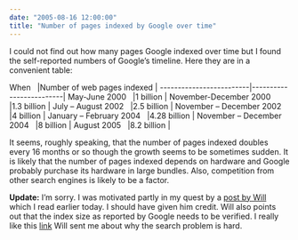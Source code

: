 ```yaml
---
date: "2005-08-16 12:00:00"
title: "Number of pages indexed by Google over time"
---
```




I could not find out how many pages Google indexed over time but I found the self-reported numbers of Google&rsquo;s timeline. Here they are in a convenient table:

When
&nbsp;                   |Number of web pages indexed
                         |
-------------------------|-------------------------|
May-June 2000
&nbsp;                   |1 billion
                         |
November-December 2000
&nbsp;                   |1.3 billion
                         |
July &#8211; August 2002
&nbsp;                   |2.5 billion
                         |
November &#8211; December 2002
&nbsp;                   |4 billion
                         |
January &#8211; February 2004
&nbsp;                   |4.28 billion
                         |
November &#8211; December 2004
&nbsp;                   |8 billion
                         |
August 2005
&nbsp;                   |8.2 billion
                         |


It seems, roughly speaking, that the number of pages indexed doubles every 16 months or so though the growth seems to be sometimes sudden. It is likely that the number of pages indexed depends on hardware and Google probably purchase its hardware in large bundles. Also, competition from other search engines is likely to be a factor.

__Update:__ I&rsquo;m sorry. I was motivated partly in my quest by a [post by Will](http://www.entish.org/wordpress/?p=174) which I read earlier today. I should have given him credit. Will also points out that the index size as reported by Google needs to be verified. I really like this [link](http://survey-prize.com/) Will sent me about why the search problem is hard. 

